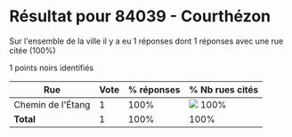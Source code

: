 # Résultat pour 84039 - Courthézon

Sur l'ensemble de la ville il y a eu 1 réponses dont 1 réponses avec une rue citée (100%)

1 points noirs identifiés

| Rue | Vote | % réponses | % Nb rues cités|
|-----|------|------------|----------------|
| Chemin de l'Étang | 1 | 100% | <img src="../../img/bar_100.gif" />&nbsp;100%|
| **Total** | 1 | 100% | 100%|
